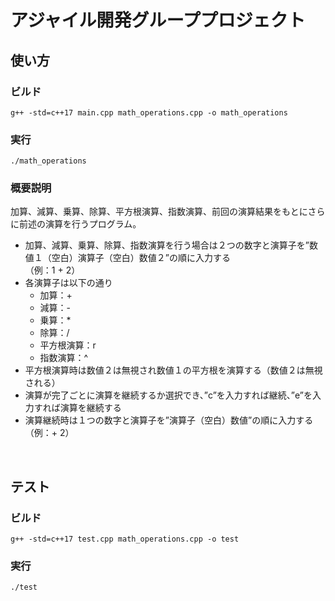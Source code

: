 # アジャイル開発グループプロジェクト

## 使い方

### ビルド
```
g++ -std=c++17 main.cpp math_operations.cpp -o math_operations
```

### 実行
```
./math_operations
```
### 概要説明
加算、減算、乗算、除算、平方根演算、指数演算、前回の演算結果をもとにさらに前述の演算を行うプログラム。
- 加算、減算、乗算、除算、指数演算を行う場合は２つの数字と演算子を”数値１（空白）演算子（空白）数値２”の順に入力する<br>（例：1 + 2）
- 各演算子は以下の通り
  - 加算：+
  - 減算：-
  - 乗算：*
  - 除算：/
  - 平方根演算：r
  - 指数演算：^
- 平方根演算時は数値２は無視され数値１の平方根を演算する（数値２は無視される）
- 演算が完了ごとに演算を継続するか選択でき、”c”を入力すれば継続、”e”を入力すれば演算を継続する
- 演算継続時は１つの数字と演算子を”演算子（空白）数値”の順に入力する（例：+ 2）

<br>

## テスト

### ビルド
```
g++ -std=c++17 test.cpp math_operations.cpp -o test
```

### 実行
```
./test
```

